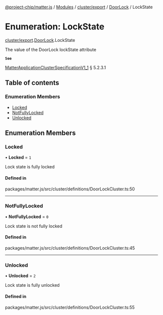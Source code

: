 [@project-chip/matter.js](../README.md) / [Modules](../modules.md) / [cluster/export](../modules/cluster_export.md) / [DoorLock](../modules/cluster_export.DoorLock.md) / LockState

# Enumeration: LockState

[cluster/export](../modules/cluster_export.md).[DoorLock](../modules/cluster_export.DoorLock.md).LockState

The value of the DoorLock lockState attribute

**`See`**

[MatterApplicationClusterSpecificationV1_1](../interfaces/spec_export.MatterApplicationClusterSpecificationV1_1.md) § 5.2.3.1

## Table of contents

### Enumeration Members

- [Locked](cluster_export.DoorLock.LockState.md#locked)
- [NotFullyLocked](cluster_export.DoorLock.LockState.md#notfullylocked)
- [Unlocked](cluster_export.DoorLock.LockState.md#unlocked)

## Enumeration Members

### Locked

• **Locked** = ``1``

Lock state is fully locked

#### Defined in

packages/matter.js/src/cluster/definitions/DoorLockCluster.ts:50

___

### NotFullyLocked

• **NotFullyLocked** = ``0``

Lock state is not fully locked

#### Defined in

packages/matter.js/src/cluster/definitions/DoorLockCluster.ts:45

___

### Unlocked

• **Unlocked** = ``2``

Lock state is fully unlocked

#### Defined in

packages/matter.js/src/cluster/definitions/DoorLockCluster.ts:55
